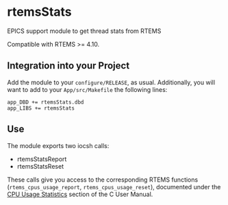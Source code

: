 # rtemsStats

EPICS support module to get thread stats from RTEMS

Compatible with RTEMS >= 4.10.

## Integration into your Project

Add the module to your `configure/RELEASE`, as usual. Additionally, you will
want to add to your `App/src/Makefile` the following lines:

```
app_DBD += rtemsStats.dbd
app_LIBS += rtemsStats
```

## Use

The module exports two iocsh calls:

* rtemsStatsReport
* rtemsStatsReset

These calls give you access to the corresponding RTEMS functions
(`rtems_cpus_usage_report`, `rtems_cpus_usage_reset`), documented under
the [CPU Usage Statistics](https://ftp.rtems.org/pub/rtems/people/chrisj/doc-online/4.11/c-user/cpu_usage_statistics.html)
section of the C User Manual.

